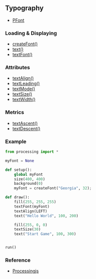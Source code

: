## Typography

* [PFont](http://processingjs.org/reference/PFont/)

### Loading & Displaying

* [createFont()](http://processingjs.org/reference/createFont_/)
* [text()](http://processingjs.org/reference/text_/)
* [textFont()](http://processingjs.org/reference/textFont_/)

### Attributes

* [textAlign()](http://processingjs.org/reference/textAlign_/)
* [textLeading()](http://processingjs.org/reference/textLeading_/)
* [textMode()](http://processingjs.org/reference/textMode_/)
* [textSize()](http://processingjs.org/reference/textSize_/)
* [textWidth()](http://processingjs.org/reference/textWidth_/)

### Metrics

* [textAscent()](http://processingjs.org/reference/textAscent_/)
* [textDescent()](http://processingjs.org/reference/textDescent_/)


### Example

```python
from processing import *

myFont = None

def setup():
    global myFont
    size(400, 400)
    background(0)
    myFont = createFont("Georgia", 32);

def draw():
    fill(255, 255, 255)
    textFont(myFont)
    textAlign(LEFT)
    text("Hello World", 100, 200)

    fill(255, 0, 0)
    textSize(30)
    text("Start Game", 100, 300)


run()
```


### Reference

* [Processingjs](http://processingjs.org/reference/)

